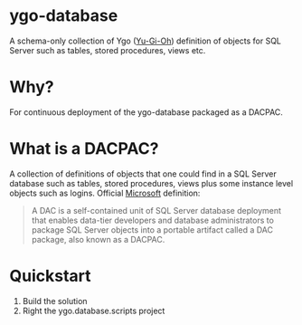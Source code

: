 # ygo-database
A schema-only collection of Ygo ([Yu-Gi-Oh](http://www.yugioh-card.com/uk/)) definition of objects for SQL Server such as tables, stored procedures, views etc.

# Why?
For continuous deployment of the ygo-database packaged as a DACPAC.

# What is a DACPAC?
A collection of definitions of objects that one could find in a SQL Server database such as tables, stored procedures, views plus some instance level objects such as logins. Official [Microsoft](https://docs.microsoft.com/en-us/sql/relational-databases/data-tier-applications/data-tier-applications) definition:
> A DAC is a self-contained unit of SQL Server database deployment that enables data-tier developers and database administrators to package SQL Server objects into a portable artifact called a DAC package, also known as a DACPAC.

# Quickstart
1. Build the solution
2. Right the ygo.database.scripts project
